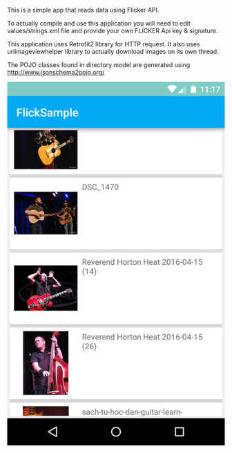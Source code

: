 
This is a simple app that reads data using Flicker API. 

To actually compile and use this application you will need to edit
values/strings.xml file and provide your own FLICKER Api key & signature.

This application uses Retrofit2 library for HTTP request. It also uses urlimageviewhelper library
to actually download images on its own thread.

The POJO classes found in directory model are generated using http://www.jsonschema2pojo.org/

![Application Image](https://github.com/snijsure/flicker/blob/master/app.png)
